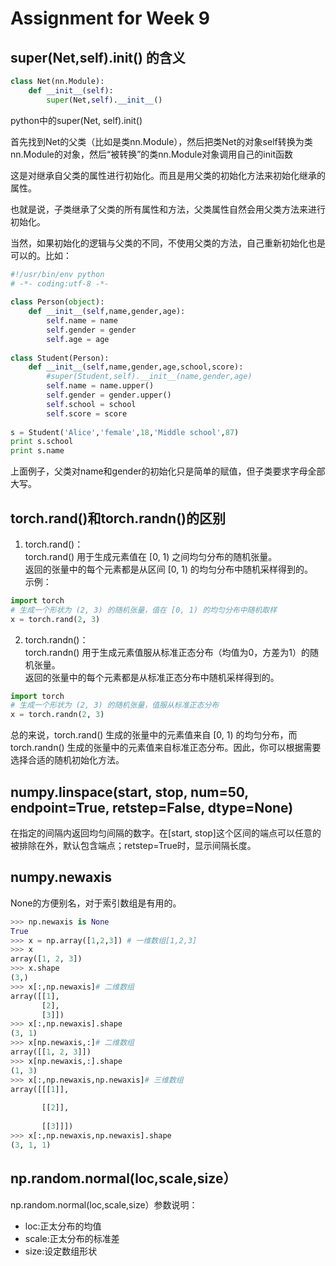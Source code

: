 # Assignment for Week 9
## super(Net,self).__init__() 的含义
```python
class Net(nn.Module):
    def __init__(self):
        super(Net,self).__init__()
```
python中的super(Net, self).init()

首先找到Net的父类（比如是类nn.Module），然后把类Net的对象self转换为类nn.Module的对象，然后“被转换”的类nn.Module对象调用自己的init函数

这是对继承自父类的属性进行初始化。而且是用父类的初始化方法来初始化继承的属性。

也就是说，子类继承了父类的所有属性和方法，父类属性自然会用父类方法来进行初始化。

当然，如果初始化的逻辑与父类的不同，不使用父类的方法，自己重新初始化也是可以的。比如：
```python
#!/usr/bin/env python
# -*- coding:utf-8 -*-
 
class Person(object):
    def __init__(self,name,gender,age):
        self.name = name
        self.gender = gender
        self.age = age
 
class Student(Person):
    def __init__(self,name,gender,age,school,score):
        #super(Student,self).__init__(name,gender,age)
        self.name = name.upper()  
        self.gender = gender.upper()
        self.school = school
        self.score = score
 
s = Student('Alice','female',18,'Middle school',87)
print s.school
print s.name
```
上面例子，父类对name和gender的初始化只是简单的赋值，但子类要求字母全部大写。
## torch.rand()和torch.randn()的区别
1. torch.rand()：  
torch.rand() 用于生成元素值在 [0, 1) 之间均匀分布的随机张量。  
返回的张量中的每个元素都是从区间 [0, 1) 的均匀分布中随机采样得到的。  
示例：  
```python
import torch
# 生成一个形状为 (2, 3) 的随机张量，值在 [0, 1) 的均匀分布中随机取样
x = torch.rand(2, 3)
```
2. torch.randn()：  
torch.randn() 用于生成元素值服从标准正态分布（均值为0，方差为1）的随机张量。  
返回的张量中的每个元素都是从标准正态分布中随机采样得到的。
```python
import torch
# 生成一个形状为 (2, 3) 的随机张量，值服从标准正态分布
x = torch.randn(2, 3)
```
总的来说，torch.rand() 生成的张量中的元素值来自 [0, 1) 的均匀分布，而 torch.randn() 生成的张量中的元素值来自标准正态分布。因此，你可以根据需要选择合适的随机初始化方法。  
## numpy.linspace(start, stop, num=50, endpoint=True, retstep=False, dtype=None)
在指定的间隔内返回均匀间隔的数字。在[start, stop]这个区间的端点可以任意的被排除在外，默认包含端点；retstep=True时，显示间隔长度。  
## numpy.newaxis
None的方便别名，对于索引数组是有用的。  
```python
>>> np.newaxis is None
True
>>> x = np.array([1,2,3]) # 一维数组[1,2,3]
>>> x
array([1, 2, 3])
>>> x.shape
(3,)
>>> x[:,np.newaxis]# 二维数组
array([[1],
       [2],
       [3]])
>>> x[:,np.newaxis].shape
(3, 1)
>>> x[np.newaxis,:]# 二维数组
array([[1, 2, 3]])
>>> x[np.newaxis,:].shape
(1, 3)
>>> x[:,np.newaxis,np.newaxis]# 三维数组
array([[[1]],
 
       [[2]],
 
       [[3]]])
>>> x[:,np.newaxis,np.newaxis].shape
(3, 1, 1)
```
## np.random.normal(loc,scale,size）
np.random.normal(loc,scale,size）参数说明：  
* loc:正太分布的均值
* scale:正太分布的标准差
* size:设定数组形状
